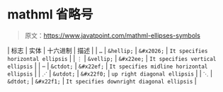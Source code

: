# mathml 省略号

> 原文：<https://www.javatpoint.com/mathml-ellipses-symbols>

| 标志 | 实体 | 十六进制 | 描述 |
| `…` | `&hellip;` | `&#x2026;` | `It specifies horizontal ellipsis` |
| `⋮` | `&vellip;` | `&#x22ee;` | `It specifies vertical ellipsis` |
| `⋯` | `&ctdot;` | `&#x22ef;` | `It specifies midline horizontal ellipsis` |
| `⋰` | `&utdot;` | `&#x22f0;` | `up right diagonal ellipsis` |
| `⋱` | `&dtdot;` | `&#x22f1;` | `It specifies downright diagonal ellipsis` |